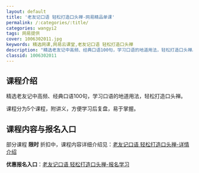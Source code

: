 ```yaml
---
layout: default
title: '老友记口语 轻松打造口头禅-网易精品单课'
permalink: /:categories/:title/
categories: wangyi2
tags: 网易提供
cover: 1006302011.jpg
keywords: 精选网课,网易云课堂,老友记口语 轻松打造口头禅
description: "精选老友记中高频、经典口语100句，学习口语的地道用法，轻松打造口头禅。课程分为5个课程，附讲义，方便学习后复盘，易于掌握。老友记口语轻松打造口头禅"
classid: 1006302011
---
```


## 课程介绍

精选老友记中高频、经典口语100句，学习口语的地道用法，轻松打造口头禅。

课程分为5个课程，附讲义，方便学习后复盘，易于掌握。

## 课程内容与报名入口

部分课程 **限时** 折扣中，课程内容详细介绍见：[老友记口语 轻松打造口头禅-详情介绍](https://study.163.com/course/introduction/1006302011.htm?share=1&shareId=1025206652&utm_campaign=share&utm_medium=iphoneShare&utm_source=&utm_u=1025206652)

**优惠报名入口**：[老友记口语 轻松打造口头禅-报名学习](https://study.163.com/course/introduction/1006302011.htm?share=1&shareId=1025206652&utm_campaign=share&utm_medium=iphoneShare&utm_source=&utm_u=1025206652)

